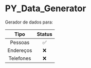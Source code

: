 # PY_Data_Generator
 
Gerador de dados para:

|Tipo|Status|
|:-:|:-:|
|Pessoas|✅|
|Endereços|❌|
|Telefones|❌|

